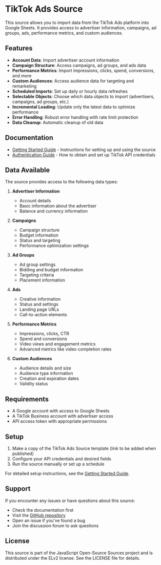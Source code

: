 # TikTok Ads Source

This source allows you to import data from the TikTok Ads platform into Google Sheets. It provides access to advertiser information, campaigns, ad groups, ads, performance metrics, and custom audiences.

## Features

- **Account Data**: Import advertiser account information
- **Campaign Structure**: Access campaigns, ad groups, and ads data
- **Performance Metrics**: Import impressions, clicks, spend, conversions, and more
- **Custom Audiences**: Access audience data for targeting and remarketing
- **Scheduled Imports**: Set up daily or hourly data refreshes
- **Selectable Objects**: Choose which data objects to import (advertisers, campaigns, ad groups, etc.)
- **Incremental Loading**: Update only the latest data to optimize performance
- **Error Handling**: Robust error handling with rate limit protection
- **Data Cleanup**: Automatic cleanup of old data

## Documentation

- [Getting Started Guide](GETTING_STARTED.md) - Instructions for setting up and using the source
- [Authentication Guide](CREDENTIALS.md) - How to obtain and set up TikTok API credentials

## Data Available

The source provides access to the following data types:

1. **Advertiser Information**
   - Account details
   - Basic information about the advertiser
   - Balance and currency information

2. **Campaigns**
   - Campaign structure
   - Budget information
   - Status and targeting
   - Performance optimization settings

3. **Ad Groups**
   - Ad group settings
   - Bidding and budget information
   - Targeting criteria
   - Placement information

4. **Ads**
   - Creative information
   - Status and settings
   - Landing page URLs
   - Call-to-action elements

5. **Performance Metrics**
   - Impressions, clicks, CTR
   - Spend and conversions
   - Video views and engagement metrics
   - Advanced metrics like video completion rates

6. **Custom Audiences**
   - Audience details and size
   - Audience type information
   - Creation and expiration dates
   - Validity status

## Requirements

- A Google account with access to Google Sheets
- A TikTok Business account with advertiser access
- API access token with appropriate permissions

## Setup

1. Make a copy of the TikTok Ads Source template (link to be added when published)
2. Configure your API credentials and desired fields
3. Run the source manually or set up a schedule

For detailed setup instructions, see the [Getting Started Guide](GETTING_STARTED.md).

## Support

If you encounter any issues or have questions about this source:

- Check the documentation first
- Visit the [GitHub repository](https://github.com/OWOX/owox-data-marts)
- Open an issue if you've found a bug
- Join the discussion forum to ask questions

## License

This source is part of the JavaScript Open-Source Sources project and is distributed under the ELv2 license. See the LICENSE file for details. 